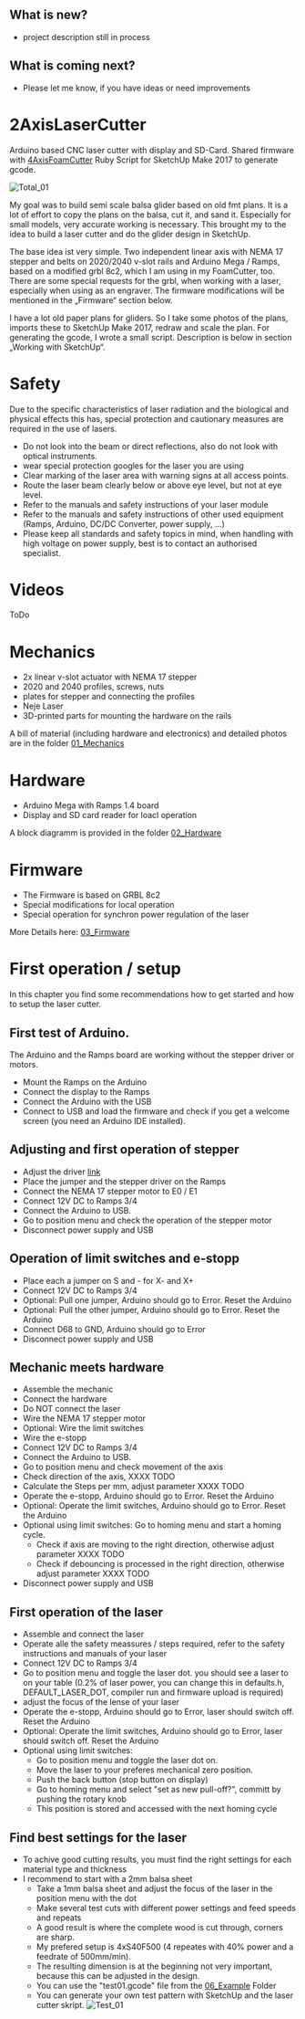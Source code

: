 ## What is new?
- project description still in process 


## What is coming next?
- Please let me know, if you have ideas or need improvements




# 2AxisLaserCutter

Arduino based CNC laser cutter with display and SD-Card.
Shared firmware with [4AxisFoamCutter](https://github.com/ThomasHeb/4AxisFoamCutter)
Ruby Script for SketchUp Make 2017 to generate gcode.

![Total_01](https://github.com/ThomasHeb/2AxisLaserCutter/blob/main/img/Total_01.JPG)

My goal was to build semi scale balsa glider based on old fmt plans. It is a lot of effort to copy the plans on the balsa, cut it, and sand it. Especially for small models, very accurate working is necessary. This brought my to the idea to build a laser cutter and do the glider design in SketchUp. 

The base idea ist very simple. Two independent linear axis with NEMA 17 stepper and belts on 2020/2040 v-slot rails and Arduino Mega / Ramps, based on a modified grbl 8c2, which I am using in my FoamCutter, too. There are some special requests for the grbl, when working with a laser, especially when using as an engraver. The firmware modifications will be mentioned in the „Firmware“ section below.

I have a lot old paper plans for gliders. So I take some photos of the plans, imports these to SketchUp Make 2017, redraw and scale the plan. For generating the gcode, I wrote a small script. Description is below in section „Working with SketchUp“.



# Safety
Due to the specific characteristics of laser radiation and the biological and physical effects this has, special protection and cautionary measures are required in the use of lasers.
- Do not look into the beam or direct reflections, also do not look with optical instruments.
- wear special protection googles for the laser you are using
- Clear marking of the laser area with warning signs at all access points.
- Route the laser beam clearly below or above eye level, but not at eye level.
- Refer to the manuals and safety instructions of your laser module
- Refer to the manuals and safety instructions of other used equipment (Ramps, Arduino, DC/DC Converter, power supply, …)
- Please keep all standards and safety topics in mind, when handling with high voltage on power supply, best is to contact an authorised specialist.



# Videos

ToDo



# Mechanics

- 2x linear v-slot actuator with NEMA 17 stepper
- 2020 and 2040 profiles, screws, nuts
- plates for stepper and connecting the profiles 
- Neje Laser
- 3D-printed parts for mounting the hardware on the rails

A bill of material (including hardware and electronics) and detailed photos are in the folder [01_Mechanics](https://github.com/ThomasHeb/2AxisLaserCutter/tree/main/01_Mechanic)



# Hardware

- Arduino Mega with Ramps 1.4 board
- Display and SD card reader for loacl operation

A block diagramm is provided in the folder [02_Hardware](https://github.com/ThomasHeb/2AxisLaserCutter/tree/main/02_Hardware)



# Firmware

- The Firmware is based on GRBL 8c2 
- Special modifications for local operation
- Special operation for synchron power regulation of the laser 

More Details here: [03_Firmware](https://github.com/ThomasHeb/2AxisLaserCutter/tree/main/03_Firmware)




# First operation / setup

In this chapter you find some recommendations how to get started and how to setup the laser cutter.

## First test of Arduino.
The Arduino and the Ramps board are working without the stepper driver or motors.
- Mount the Ramps on the Arduino
- Connect the display to the Ramps
- Connect the Arduino with the USB
- Connect to USB and load the firmware and check if you get a welcome screen (you need an Arduino IDE installed).

## Adjusting and first operation of stepper
- Adjust the driver [link](https://www.makerguides.com/a4988-stepper-motor-driver-arduino-tutorial/)
- Place the jumper and the stepper driver on the Ramps
- Connect the NEMA 17 stepper motor to E0 / E1
- Connect 12V DC to Ramps 3/4
- Connect the Arduino to USB. 
- Go to position menu and check the operation of the stepper motor
- Disconnect power supply and USB

## Operation of limit switches and e-stopp
- Place each a jumper on S and - for X- and X+
- Connect 12V DC to Ramps 3/4
- Optional: Pull one jumper, Arduino should go to Error. Reset the Arduino
- Optional: Pull the other jumper, Arduino should go to Error. Reset the Arduino
- Connect D68 to GND, Arduino should go to Error
- Disconnect power supply and USB

## Mechanic meets hardware
- Assemble the mechanic 
- Connect the hardware
- Do NOT connect the laser
- Wire the NEMA 17 stepper motor
- Optional: Wire the limit switches
- Wire the e-stopp
- Connect 12V DC to Ramps 3/4
- Connect the Arduino to USB. 
- Go to position menu and check movement of the axis
- Check direction of the axis, XXXX TODO
- Calculate the Steps per mm, adjust parameter XXXX TODO
- Operate the e-stopp, Arduino should go to Error. Reset the Arduino
- Optional: Operate the limit switches, Arduino should go to Error. Reset the Arduino
- Optional using limit switches: Go to homing menu and start a homing cycle. 
  - Check if axis are moving to the right direction, otherwise adjust parameter XXXX TODO
  - Check if debouncing is processed in the right direction, otherwise adjust parameter XXXX TODO
- Disconnect power supply and USB

## First operation of the laser
- Assemble and connect the laser
- Operate alle the safety meassures / steps required, refer to the safety instructions and manuals of your laser
- Connect 12V DC to Ramps 3/4
- Go to position menu and toggle the laser dot. you should see a laser to on your table (0.2% of laser power, you can change this in defaults.h, DEFAULT_LASER_DOT, compiler run and firmware upload is required)
- adjust the focus of the lense of your laser
- Operate the e-stopp, Arduino should go to Error, laser should switch off. Reset the Arduino
- Optional: Operate the limit switches, Arduino should go to Error, laser should switch off. Reset the Arduino
- Optional using limit switches:
  - Go to position menu and toggle the laser dot on.
  - Move the laser to your preferes mechanical zero position.
  - Push the back button (stop button on display)
  - Go to homing menu and select "set as new pull-off?", committ by pushing the rotary knob
  - This position is stored and accessed with the next homing cycle

## Find best settings for the laser
- To achive good cutting results, you must find the right settings for each material type and thickness
- I recommend to start with a 2mm balsa sheet
  - Take a 1mm balsa sheet and adjust the focus of the laser in the position menu with the dot
  - Make several test cuts with different power settings and feed speeds and repeats
  - A good result is where the complete wood is cut through, corners are sharp.
  - My prefered setup is 4xS40F500 (4 repeates with 40% power and a feedrate of 500mm/min).
  - The resulting dimension is at the beginning not very important, because this can be adjusted in the design.
  - You can use the "test01.gcode" file from the [06_Example](https://github.com/ThomasHeb/2AxisLaserCutter/tree/main/06_Example) Folder
  - You can generate your own test pattern with SketchUp and the laser cutter skript.
    ![Test_01](https://github.com/ThomasHeb/2AxisLaserCutter/blob/main/img/test_01.png)
  
  




